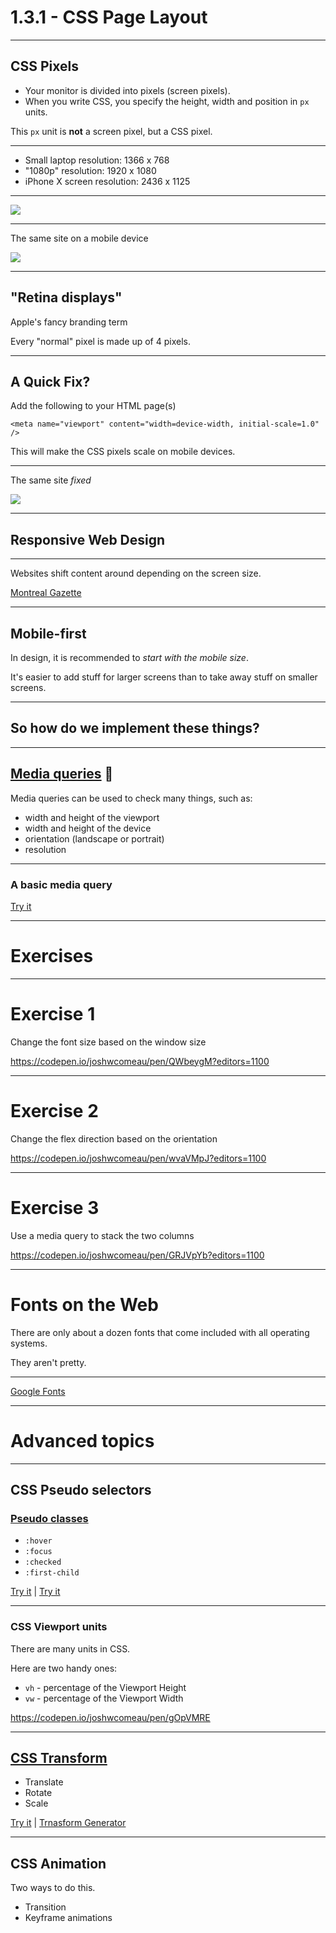 # 1.3.1 - CSS Page Layout

---

## CSS Pixels

- Your monitor is divided into pixels (screen pixels).
- When you write CSS, you specify the height, width and position in `px` units.

This `px` unit is **not** a screen pixel, but a CSS pixel.

---

- Small laptop resolution: 1366 x 768
- "1080p" resolution: 1920 x 1080
- iPhone X screen resolution: 2436 x 1125

---

<img src="./assets/nresp_desktop.png" />

---

The same site on a mobile device

<img src="./assets/nresp_mobile.png" />

---

## "Retina displays"

Apple's fancy branding term

Every "normal" pixel is made up of 4 pixels.

---

## A Quick Fix?

Add the following to your HTML page(s)

`<meta name="viewport" content="width=device-width, initial-scale=1.0" />`

This will make the CSS pixels scale on mobile devices.

---

The same site _fixed_

<img src="./assets/nresp_mobile_fix.png" />

---

## Responsive Web Design

---

Websites shift content around depending on the screen size.

[Montreal Gazette](https://montrealgazette.com/)

---

## Mobile-first

In design, it is recommended to _start with the mobile size_.

It's easier to add stuff for larger screens than to take away stuff on smaller screens.

---

## So how do we implement these things?

---

## [Media queries](https://www.w3schools.com/cssref/css3_pr_mediaquery.asp) 🥳

Media queries can be used to check many things, such as:

- width and height of the viewport
- width and height of the device
- orientation (landscape or portrait)
- resolution

---

### A basic media query

[Try it](https://www.w3schools.com/css/tryit.asp?filename=trycss_mediaqueries_ex1)

---

# Exercises

---

# Exercise 1

Change the font size based on the window size

https://codepen.io/joshwcomeau/pen/QWbeygM?editors=1100

---

# Exercise 2

Change the flex direction based on the orientation

https://codepen.io/joshwcomeau/pen/wvaVMpJ?editors=1100

---

# Exercise 3

Use a media query to stack the two columns

https://codepen.io/joshwcomeau/pen/GRJVpYb?editors=1100

---

# Fonts on the Web

There are only about a dozen fonts that come included with all operating systems.

They aren't pretty.

---

[Google Fonts](https://fonts.google.com/)

---

# Advanced topics

---

## CSS Pseudo selectors

### [Pseudo classes](https://developer.mozilla.org/en-US/docs/Web/CSS/Pseudo-classes#Index_of_standard_pseudo-classes)

- `:hover`
- `:focus`
- `:checked`
- `:first-child`

[Try it](https://www.w3schools.com/css/tryit.asp?filename=trycss_link) | [Try it](https://www.w3schools.com/css/tryit.asp?filename=trycss_first-child2)

---

### CSS Viewport units

There are many units in CSS.

Here are two handy ones:

- `vh` - percentage of the Viewport Height
- `vw` - percentage of the Viewport Width

https://codepen.io/joshwcomeau/pen/gOpVMRE

---

## [CSS Transform](https://developer.mozilla.org/en-US/docs/Web/CSS/transform)

- Translate
- Rotate
- Scale

[Try it](https://www.w3schools.com/cssref/tryit.asp?filename=trycss3_transform) | [Trnasform Generator](https://html-css-js.com/css/generator/transform/)

---

## CSS Animation

Two ways to do this.

- Transition
- Keyframe animations
